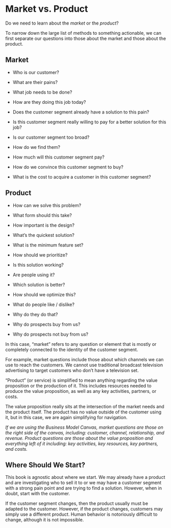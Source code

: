 # Market vs. Product

Do we need to learn about the _market_ or the _product_?

To narrow down the large list of methods to something actionable, we can first separate our questions into those about the market and those about the product.

## Market

* Who is our customer?

* What are their pains?

* What job needs to be done?

* How are they doing this job today?

* Does the customer segment already have a solution to this pain?

* Is this customer segment really willing to pay for a better solution for this job?

* Is our customer segment too broad?

* How do we find them?

* How much will this customer segment pay?

* How do we convince this customer segment to buy?

* What is the cost to acquire a customer in this customer segment?

## Product

* How can we solve this problem?

* What form should this take?

* How important is the design?

* What’s the quickest solution?

* What is the minimum feature set?

* How should we prioritize?

* Is this solution working?

* Are people using it?

* Which solution is better?

* How should we optimize this?

* What do people like / dislike?

* Why do they do that?

* Why do prospects buy from us?

* Why do prospects not buy from us?

In this case, “market” refers to any question or element that is mostly or completely connected to the identity of the customer segment.

For example, market questions include those about which channels we can use to reach the customers. We cannot use traditional broadcast television advertising to target customers who don’t have a television set.

“Product” \(or service\) is simplified to mean anything regarding the value proposition or the production of it. This includes resources needed to produce the value proposition, as well as any key activities, partners, or costs.

The value proposition really sits at the intersection of the market needs and the product itself. The product has no value outside of the customer using it, but in this case, we are again simplifying for navigation.

_If we are using the Business Model Canvas, market questions are those on the right side of the canvas, including: customer, channel, relationship, and revenue. Product questions are those about the value proposition and everything left of it including: key activities, key resources, key partners, and costs._

## Where Should We Start?

This book is agnostic about where we start. We may already have a product and are investigating who to sell it to or we may have a customer segment with a strong pain point and are trying to find a solution. However, when in doubt, start with the customer.

If the customer segment changes, then the product usually must be adapted to the customer. However, if the product changes, customers may simply use a different product. Human behavior is notoriously difficult to change, although it is not impossible.

